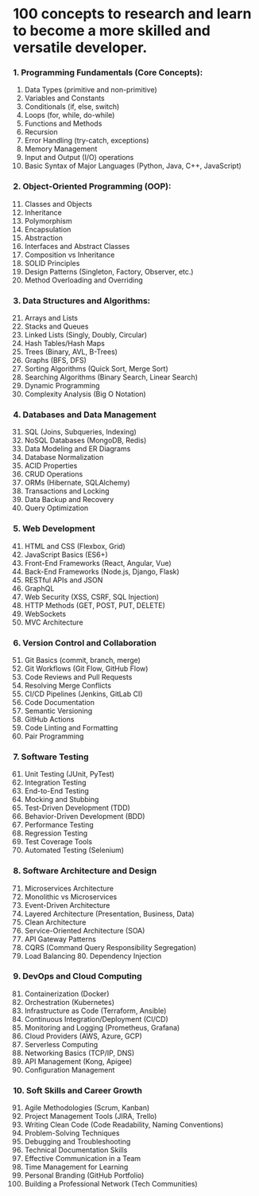 # 100 concepts to research and learn to become a more skilled and versatile developer.

### 1. Programming Fundamentals (Core Concepts):

1. Data Types (primitive and non-primitive)
2. Variables and Constants
3. Conditionals (if, else, switch)
4. Loops (for, while, do-while)
5. Functions and Methods
6. Recursion
7. Error Handling (try-catch, exceptions)
8. Memory Management
9. Input and Output (I/O) operations
10. Basic Syntax of Major Languages (Python, Java, C++, JavaScript)

### 2. Object-Oriented Programming (OOP):

11. Classes and Objects
12. Inheritance
13. Polymorphism
14. Encapsulation
15. Abstraction
16. Interfaces and Abstract Classes
17. Composition vs Inheritance
18. SOLID Principles
19. Design Patterns (Singleton, Factory, Observer, etc.)
20. Method Overloading and Overriding

### 3. Data Structures and Algorithms:

21. Arrays and Lists
22. Stacks and Queues
23. Linked Lists (Singly, Doubly, Circular)
24. Hash Tables/Hash Maps
25. Trees (Binary, AVL, B-Trees)
26. Graphs (BFS, DFS)
27. Sorting Algorithms (Quick Sort, Merge Sort)
28. Searching Algorithms (Binary Search, Linear Search)
29. Dynamic Programming
30. Complexity Analysis (Big O Notation)

### 4. Databases and Data Management

31. SQL (Joins, Subqueries, Indexing)
32. NoSQL Databases (MongoDB, Redis)
33. Data Modeling and ER Diagrams
34. Database Normalization
35. ACID Properties
36. CRUD Operations
37. ORMs (Hibernate, SQLAlchemy)
38. Transactions and Locking
39. Data Backup and Recovery
40. Query Optimization

### 5. Web Development

41. HTML and CSS (Flexbox, Grid)
42. JavaScript Basics (ES6+)
43. Front-End Frameworks (React, Angular, Vue)
44. Back-End Frameworks (Node.js, Django, Flask)
45. RESTful APIs and JSON
46. GraphQL
47. Web Security (XSS, CSRF, SQL Injection)
48. HTTP Methods (GET, POST, PUT, DELETE)
49. WebSockets
50. MVC Architecture

### 6. Version Control and Collaboration

51. Git Basics (commit, branch, merge)
52. Git Workflows (Git Flow, GitHub Flow)
53. Code Reviews and Pull Requests
54. Resolving Merge Conflicts
55. CI/CD Pipelines (Jenkins, GitLab CI)
56. Code Documentation
57. Semantic Versioning
58. GitHub Actions
59. Code Linting and Formatting
60. Pair Programming

### 7. Software Testing

61. Unit Testing (JUnit, PyTest)
62. Integration Testing
63. End-to-End Testing
64. Mocking and Stubbing
65. Test-Driven Development (TDD)
66. Behavior-Driven Development (BDD)
67. Performance Testing
68. Regression Testing
69. Test Coverage Tools
70. Automated Testing (Selenium)

### 8. Software Architecture and Design

71. Microservices Architecture
72. Monolithic vs Microservices
73. Event-Driven Architecture
74. Layered Architecture (Presentation, Business, Data)
75. Clean Architecture
76. Service-Oriented Architecture (SOA)
77. API Gateway Patterns
78. CQRS (Command Query Responsibility Segregation)
79. Load Balancing 80. Dependency Injection

### 9. DevOps and Cloud Computing

81. Containerization (Docker)
82. Orchestration (Kubernetes)
83. Infrastructure as Code (Terraform, Ansible)
84. Continuous Integration/Deployment (CI/CD)
85. Monitoring and Logging (Prometheus, Grafana)
86. Cloud Providers (AWS, Azure, GCP)
87. Serverless Computing
88. Networking Basics (TCP/IP, DNS)
89. API Management (Kong, Apigee)
90. Configuration Management

### 10. Soft Skills and Career Growth

91. Agile Methodologies (Scrum, Kanban)
92. Project Management Tools (JIRA, Trello)
93. Writing Clean Code (Code Readability, Naming Conventions)
94. Problem-Solving Techniques
95. Debugging and Troubleshooting
96. Technical Documentation Skills
97. Effective Communication in a Team
98. Time Management for Learning
99. Personal Branding (GitHub Portfolio)
100.  Building a Professional Network (Tech Communities)

